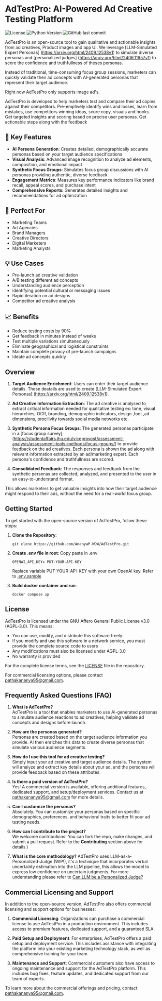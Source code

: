 # AdTestPro: AI-Powered Ad Creative Testing Platform

![License](https://img.shields.io/badge/license-AGPL--3.0-blue.svg)
![Python Version](https://img.shields.io/badge/python-3.11-blue.svg)
![GitHub last commit](https://img.shields.io/github/last-commit/AnanyaP-WDW/AdTestPro)

AdTestPro is an open-source tool to gain qualitative and actionable insights from ad creatives, Product images and app UI. We leverage [LLM-Simulated Expert Personas] (https://arxiv.org/html/2409.12538v1) to simulate diverse personas and [personalized judges] (https://arxiv.org/html/2406.11657v1) to score the confidence and truthfullness of theses personas.

Instead of traditional, time-consuming focus group sessions, marketers can quickly validate their ad concepts with AI-generated personas that represent their target audience.

Right now AdTestPro only supports image ad's.

AdTestPro is developed to help marketers test and compare their ad copies against their competitors.  Pre-emptively identify wins and losses, learn from mistakes, use competitors winning ideas, score copy, visuals and hooks. Get targeted insights and scoring based on precise user personas. Get actionable steps along with the feedback

## 🚀 Key Features

- **AI Persona Generation**: Creates detailed, demographically accurate personas based on your target audience specifications
- **Visual Analysis**: Advanced image recognition to analyze ad elements, composition, and emotional impact
- **Synthetic Focus Groups**: Simulates focus group discussions with AI personas providing authentic, diverse feedback
- **Engagement Metrics**: Measures key performance indicators like brand recall, appeal scores, and purchase intent
- **Comprehensive Reports**: Generates detailed insights and recommendations for ad optimization

## 🎯 Perfect For

- Marketing Teams
- Ad Agencies
- Brand Managers
- Creative Directors
- Digital Marketers
- Marketing Analysts

## 💡 Use Cases

- Pre-launch ad creative validation
- A/B testing different ad concepts
- Understanding audience perception
- Identifying potential cultural or messaging issues
- Rapid iteration on ad designs
- Competitor ad creative analysis

## 📈 Benefits

- Reduce testing costs by 90%
- Get feedback in minutes instead of weeks
- Test multiple variations simultaneously
- Eliminate geographical and logistical constraints
- Maintain complete privacy of pre-launch campaigns
- Ideate ad concepts quickly

## Overview

1. **Target Audience Enrichment**: Users can enter their target audience details. These deatails are used to create [LLM-Simulated Expert Personas] (https://arxiv.org/html/2409.12538v1).

2. **Ad Creative Information Extraction**: The ad creative is analysed to extract critical information needed for qualitative testing ex: tone, visual hierarchies, OCR, branding, demographic indicators, design ,font ,ad dimensions, procilivity towards social media networks etc.

3. **Synthetic Persona Focus Groups**: The generated personas participate in a [focus group survey] (https://studentaffairs.jhu.edu/viceprovost/assessment-analysis/assessment-tools-methods/focus-groups/) to provide feedback on the ad creatives. Each persona is shown the ad along with relevant information extracted by an ad/marketing expert. Each persona's confidence and truthfullness are scored. 

4. **Consolidated Feedback**: The responses and feedback from the synthetic personas are collected, analyzed, and presented to the user in an easy-to-understand format.

This allows marketers to get valuable insights into how their target audience might respond to their ads, without the need for a real-world focus group.

## Getting Started

To get started with the open-source version of AdTestPro, follow these steps:

1. **Clone the Repository**: 
   ```
   git clone https://github.com/AnanyaP-WDW/AdTestPro.git
   ```

2. **Create .env file in root**:
   Copy paste in .env
   ```
   OPENAI_API_KEY= PUT-YOUR-API-KEY
   ```
   Replace variable PUT-YOUR-API-KEY with your own OpenAI key. Refer to [.env.sample](.env.sample)

3. **Build docker container and run**:
    ```
    docker compose up
    ```

## License

AdTestPro is licensed under the GNU Affero General Public License v3.0 (AGPL-3.0). This means:

- You can use, modify, and distribute this software freely
- If you modify and use this software in a network service, you must provide the complete source code to users
- Any modifications must also be licensed under AGPL-3.0
- No warranty is provided

For the complete license terms, see the [LICENSE](LICENSE) file in the repository.

For commercial licensing options, please contact pathakananya95@gmail.com.

## Frequently Asked Questions (FAQ)

1. **What is AdTestPro?**  
   AdTestPro is a tool that enables marketers to use AI-generated personas to simulate audience reactions to ad creatives, helping validate ad concepts and designs before launch.

2. **How are the personas generated?**  
   Personas are created based on the target audience information you provide. AI then enriches this data to create diverse personas that simulate various audience segments.

3. **How do I use this tool for ad creative testing?**  
   Simply input your ad creative and target audience details. The system will analyze and extract key details about your ad, and the personas will provide feedback based on these attributes.

4. **Is there a paid version of AdTestPro?**  
   Yes! A commercial version is available, offering additional features, dedicated support, and setup/deployment services. Contact us at [pathakananya95@gmail.com](mailto:pathakananya95@gmail.com) for more details.

5. **Can I customize the personas?**  
   Absolutely. You can customize your personas based on specific demographics, preferences, and behavioral traits to better fit your ad testing needs.

6. **How can I contribute to the project?**  
   We welcome contributions! You can fork the repo, make changes, and submit a pull request. Refer to the **Contributing** section above for details.\

7. **What is the core methodology?**
   AdTestPro uses LLM-as-a-Personalized-Judge (WIP!), it's a technique that incorporates verbal uncertainty estimation into the LLM pipeline, this allows the model to express low confidence on uncertain judgments. For more understanding please refer to [Can LLM be a Personalized Judge?](https://arxiv.org/html/2406.11657v1)


## Commercial Licensing and Support

In addition to the open-source version, AdTestPro also offers commercial licensing and support options for businesses:

1. **Commercial Licensing**: Organizations can purchase a commercial license to use AdTestPro in a production environment. This includes access to premium features, dedicated support, and a guaranteed SLA.

2. **Paid Setup and Deployment**: For enterprises, AdTestPro offers a paid setup and deployment service. This includes assistance with integrating the platform into your existing marketing technology stack, as well as comprehensive training for your team.

3. **Maintenance and Support**: Commercial customers also have access to ongoing maintenance and support for the AdTestPro platform. This includes bug fixes, feature updates, and dedicated support from our team of experts.

To learn more about the commercial offerings and pricing, <!--please visit our [website](https://www.syntheticadtesting.com) --> contact pathakananya95@gmail.com.

